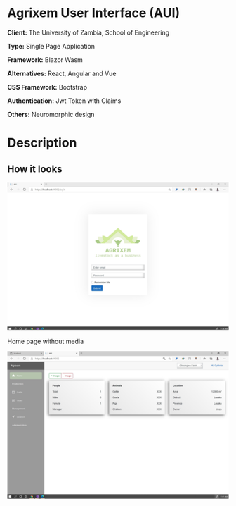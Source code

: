 # Agrixem User Interface (AUI)

**Client:** The University of Zambia, School of Engineering

**Type:** Single Page Application

**Framework:** Blazor Wasm

**Alternatives:** React, Angular and Vue

**CSS Framework:** Bootstrap

**Authentication:** Jwt Token with Claims

**Others:**  Neuromorphic design

# Description


## How it looks

![Login](/Screenshots/login.jpg)

Home page without media

![Login](/Screenshots/Home.jpg)
